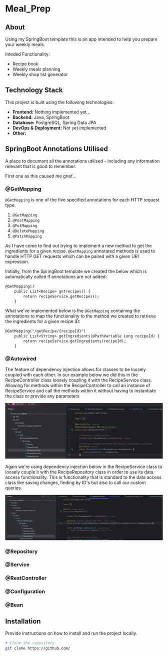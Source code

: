 # Meal_Prep

## About

Using my SpringBoot template this is an app intended to help you prepare your weekly meals. 

Inteded Functionality:
  - Recipe book
  - Weekly meals planning
  - Weekly shop list generator

## Technology Stack

This project is built using the following technologies:

- **Frontend:** Nothing implemented yet...
- **Backend:** Java, SpringBoot
- **Database:** PostgreSQL, Spring Data JPA
- **DevOps & Deployment:** Not yet implemented
- **Other:** 

## SpringBoot Annotations Utilised

A place to document all the annotations utilised - including any 
information relevant that is good to remember.

First one as this caused me grief...

### @GetMapping
`@GetMapping` is one of the five specified annotations for each HTTP request type.

1. `@GetMapping`
2. `@PostMapping`
3. `@PutMapping`
4. `@DeleteMapping`
5. `@PatchMapping`

As I have come to find out trying to implement a new method to get the ingredients
for a given recipe. `@GetMapping` annotated methods is used to handle HTTP GET requests
which can be paired with a given URI expression.

Initially, from the SpringBoot template we created the below which is automatically called
if annotations are not added:

    @GetMapping()
        public List<Recipe> getrecipes() {
            return recipeService.getRecipes();
        }

What we've implemented below is the `@GetMapping` containing the annotations to map the
functionality to the method we created to retrieve the ingredients for a given recipe ID:

    @GetMapping("/getRecipe/{recipeId}")
        public List<String> getIngredients(@PathVariable Long recipeId) {
            return recipeService.getIngredients(recipeId); 
        }

### @Autowired
The feature of dependency injection allows for classes to be loosely
coupled with each other. In our example below we did this in the
RecipeController class loosely coupling it with the RecipeService
class. Allowing for methods within the RecipeController to call
an instance of RecipeService and call the methods within it without
having to instantiate the class or provide any parameters

![img.png](img.png)

Again we're using dependency injection below in the RecipeService 
class to loosely couple it with the RecipeRepository class
in order to use its data access functionality. This is functionality
that is standard to the data access class like saving changes,
finding by ID's but also to call our custom queries.

![img_1.png](img_1.png)

### @Repository


### @Service


### @RestController


### @Configuration


### @Bean



## Installation

Provide instructions on how to install and run the project locally.

```bash
# Clone the repository
git clone https://github.com/

```
